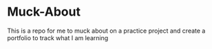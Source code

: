 # Muck-About
This is a repo for me to muck about on a practice project and create a portfolio to track what I am learning
